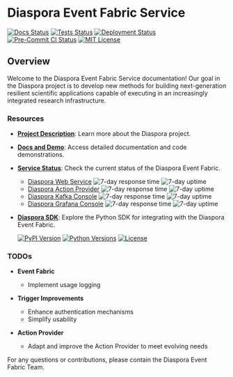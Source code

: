 # Diaspora Event Fabric Service

[![Docs Status](https://github.com/haochenpan/diaspora-service/actions/workflows/docs.yml/badge.svg)](https://github.com/haochenpan/diaspora-service/actions/workflows/docs.yml)
[![Tests Status](https://github.com/haochenpan/diaspora-service/actions/workflows/tests.yml/badge.svg)](https://github.com/haochenpan/diaspora-service/actions/workflows/tests.yml)
[![Deployment Status](https://github.com/haochenpan/diaspora-service/actions/workflows/deployment.yml/badge.svg)](https://github.com/haochenpan/diaspora-service/actions/workflows/deployment.yml)
[![Pre-Commit CI Status](https://results.pre-commit.ci/badge/github/haochenpan/diaspora-service/main.svg)](https://results.pre-commit.ci/latest/github/haochenpan/diaspora-service/main)
[![MIT License](https://img.shields.io/badge/license-MIT-blue)](https://opensource.org/licenses/MIT)

## Overview

Welcome to the Diaspora Event Fabric Service documentation! Our goal in the Diaspora project is to develop new methods for building next-generation resilient scientific applications capable of executing in an increasingly integrated research infrastructure.

### Resources

- **[Project Description](https://diaspora-project.github.io/)**: Learn more about the Diaspora project.
- **[Docs and Demo](https://haochenpan.github.io/diaspora-service/)**: Access detailed documentation and code demonstrations.
- **[Service Status](https://haochenpan.github.io/diaspora-uptime-monitor/)**: Check the current status of the Diaspora Event Fabric.
    - [Diaspora Web Service](https://diaspora-web-service.ml22sevubfnks.us-east-1.cs.amazonlightsail.com)
    ![7-day response time](https://img.shields.io/endpoint?url=https%3A%2F%2Fraw.githubusercontent.com%2Fhaochenpan%2Fdiaspora-uptime-monitor%2FHEAD%2Fapi%2Fdiaspora-web-service%2Fresponse-time-week.json)
    ![7-day uptime](https://img.shields.io/endpoint?url=https%3A%2F%2Fraw.githubusercontent.com%2Fhaochenpan%2Fdiaspora-uptime-monitor%2FHEAD%2Fapi%2Fdiaspora-web-service%2Fuptime-week.json)
    - [Diaspora Action Provider](https://diaspora-action-provider.ml22sevubfnks.us-east-1.cs.amazonlightsail.com)
    ![7-day response time](https://img.shields.io/endpoint?url=https%3A%2F%2Fraw.githubusercontent.com%2Fhaochenpan%2Fdiaspora-uptime-monitor%2FHEAD%2Fapi%2Fdiaspora-action-provider%2Fresponse-time-week.json)
    ![7-day uptime](https://img.shields.io/endpoint?url=https%3A%2F%2Fraw.githubusercontent.com%2Fhaochenpan%2Fdiaspora-uptime-monitor%2FHEAD%2Fapi%2Fdiaspora-action-provider%2Fuptime-week.json)
    - [Diaspora Kafka Console](http://100.27.155.7/)
    ![7-day response time](https://img.shields.io/endpoint?url=https%3A%2F%2Fraw.githubusercontent.com%2Fhaochenpan%2Fdiaspora-uptime-monitor%2FHEAD%2Fapi%2Fdiaspora-kafka-console%2Fresponse-time-week.json)
    ![7-day uptime](https://img.shields.io/endpoint?url=https%3A%2F%2Fraw.githubusercontent.com%2Fhaochenpan%2Fdiaspora-uptime-monitor%2FHEAD%2Fapi%2Fdiaspora-kafka-console%2Fuptime-week.json)
    - [Diaspora Grafana Console](http://100.29.137.186/)
    ![7-day response time](https://img.shields.io/endpoint?url=https%3A%2F%2Fraw.githubusercontent.com%2Fhaochenpan%2Fdiaspora-uptime-monitor%2FHEAD%2Fapi%2Fdiaspora-grafana-console%2Fresponse-time-week.json)
    ![7-day uptime](https://img.shields.io/endpoint?url=https%3A%2F%2Fraw.githubusercontent.com%2Fhaochenpan%2Fdiaspora-uptime-monitor%2FHEAD%2Fapi%2Fdiaspora-grafana-console%2Fuptime-week.json)

- **[Diaspora SDK](https://github.com/globus-labs/diaspora-event-sdk)**: Explore the Python SDK for integrating with the Diaspora Event Fabric.

    [![PyPI Version](https://img.shields.io/pypi/v/diaspora-event-sdk?color=teal)](https://pypi.org/project/diaspora-event-sdk/)
    [![Python Versions](https://img.shields.io/pypi/pyversions/diaspora-event-sdk.svg)](https://pypi.org/project/diaspora-event-sdk/)
    [![License](https://img.shields.io/badge/License-Apache%202.0-blue.svg)](https://opensource.org/licenses/Apache-2.0)

### TODOs

- **Event Fabric**
  - Implement usage logging

- **Trigger Improvements**
  - Enhance authentication mechanisms
  - Simplify usability

- **Action Provider**
  - Adapt and improve the Action Provider to meet evolving needs

For any questions or contributions, please contain the Diaspora Event Fabric Team.
